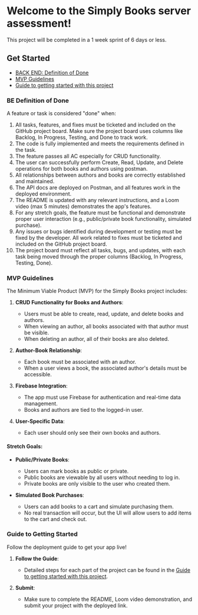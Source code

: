 # Welcome to the Simply Books server assessment!

This project will be completed in a 1 week sprint of 6 days or less.

## Get Started
- [BACK END: Definition of Done](#be-definition-of-done)
- [MVP Guidelines](#mvp-guidelines)
- [Guide to getting started with this project](#guide-to-getting-started)

### BE Definition of Done
A feature or task is considered "done" when:
1. All tasks, features, and fixes must be ticketed and included on the GitHub project board.
Make sure the project board uses columns like Backlog, In Progress, Testing, and Done to track work.
1. The code is fully implemented and meets the requirements defined in the task.
1. The feature passes all AC especially for CRUD functionality.
1. The user can successfully perform Create, Read, Update, and Delete operations for both books and authors using postman.
1. All relationships between authors and books are correctly established and maintained.
1. The API docs are deployed on Postman, and all features work in the deployed environment.
1. The README is updated with any relevant instructions, and a Loom video (max 5 minutes) demonstrates the app's features.
1. For any stretch goals, the feature must be functional and demonstrate proper user interaction (e.g., public/private book functionality, simulated purchase).
1. Any issues or bugs identified during development or testing must be fixed by the developer. All work related to fixes must be ticketed and included on the GitHub project board.
1. The project board must reflect all tasks, bugs, and updates, with each task being moved through the proper columns (Backlog, In Progress, Testing, Done).



### MVP Guidelines
The Minimum Viable Product (MVP) for the Simply Books project includes:
1. **CRUD Functionality for Books and Authors**:
   - Users must be able to create, read, update, and delete books and authors.
   - When viewing an author, all books associated with that author must be visible.
   - When deleting an author, all of their books are also deleted.
   
2. **Author-Book Relationship**:
   - Each book must be associated with an author.
   - When a user views a book, the associated author's details must be accessible.
   
3. **Firebase Integration**:
   - The app must use Firebase for authentication and real-time data management.
   - Books and authors are tied to the logged-in user.

4. **User-Specific Data**:
   - Each user should only see their own books and authors.

#### Stretch Goals:
- **Public/Private Books**:
   - Users can mark books as public or private.
   - Public books are viewable by all users without needing to log in.
   - Private books are only visible to the user who created them.
   
- **Simulated Book Purchases**:
   - Users can add books to a cart and simulate purchasing them.
   - No real transaction will occur, but the UI will allow users to add items to the cart and check out.

### Guide to Getting Started
Follow the deployment guide to get your app live!

1. **Follow the Guide**:
   - Detailed steps for each part of the project can be found in the [Guide to getting started with this project](/project-docs/GET_STARTED.md).

1. **Submit**:
   - Make sure to complete the README, Loom video demonstration, and submit your project with the deployed link.
